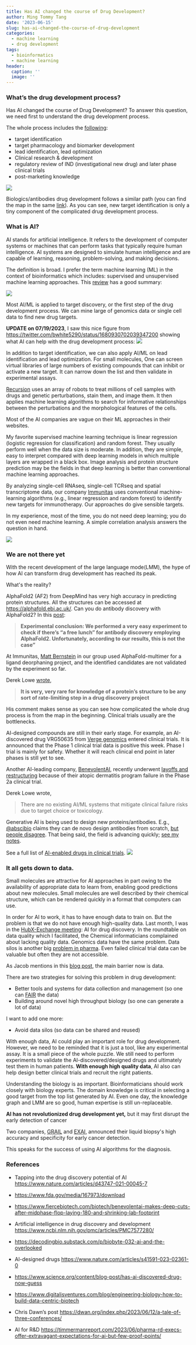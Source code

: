 ```yaml
---
title: Has AI changed the course of Drug Development?
author: Ming Tommy Tang
date: '2023-06-15'
slug: has-ai-changed-the-course-of-drug-development
categories:
  - machine learning
  - drug development
tags:
  - bioinformatics
  - machine learning
header:
  caption: ''
  image: ''
---
```


### What’s the drug development process?

Has AI changed the course of Drug Development? To answer this question, we need first to understand the drug development process. 

The whole process includes the [following](https://ncats.nih.gov/translation/maps): 

- target identification
- target pharmacology and biomarker development
- lead identification, lead optimization
- Clinical research & development
- regulatory review of IND (investigational new drug) and later phase clinical trials
- post-marketing knowledge

![](/img/drug_small.png)

Biologics/antibodies drug development follows a similar path (you can find the map in the same [link](https://ncats.nih.gov/translation/maps)). As you can see, new target identification is only a tiny component of the complicated drug development process.

### What is AI?

AI stands for artificial intelligence. It refers to the development of computer systems or machines that can perform tasks that typically require human intelligence. AI systems are designed to simulate human intelligence and are capable of learning, reasoning, problem-solving, and making decisions.

The definition is broad. I prefer the term machine learning (ML) in the context of bioinformatics which includes: supervised and unsupervised machine learning approaches. This [review](https://www.mdpi.com/1422-0067/22/6/2903) has a good summary:

![](/img/AI_bio.png)

Most AI/ML is applied to target discovery, or the first step of the drug development process. We can mine large of genomics data or single cell data to find new drug targets. 

**UPDATE on 07/19/2023**, I saw this nice figure from https://twitter.com/bwhite5290/status/1680930702039347200 showing what AI can help with the drug development process:
![](/img/AI_drug.jpeg)

In addition to target identification, we can also apply AI/ML on lead identification and lead optimization. For small molecules, One can screen virtual libraries of large numbers of existing compounds that can inhibit or activate a new target. It can narrow down the list and then validate in experimental assays. 

[Recursion](https://www.recursion.com/) uses an array of robots to treat millions of cell samples with drugs and genetic perturbations, stain them, and image them. It then applies machine learning algorithms to search for informative relationships between the perturbations and the morphological features of the cells.

Most of the AI companies are vague on their ML approaches in their websites.

My favorite supervised machine learning technique is linear regression (logistic regression for classification) and random forest. They usually perform well when the data size is moderate. In addition, they are simple, easy to interpret compared with deep learning models in which multiple layers are wrapped in a black box. Image analysis and protein structure prediction may be the fields in that deep learning is better than conventional machine learning approaches.

By analyzing single-cell RNAseq, single-cell TCRseq and spatial transcriptome data, our company [Immunitas](https://www.immunitastx.com/) uses conventional machine-learning algorithms (e.g., linear regression and random forest) to identify new targets for immunotherapy. Our approaches do give sensible targets. 

In my experience,  most of the time, you do not need deep learning; you do not even need machine learning. A simple correlation analysis answers the question in hand.

![](/img/ML_meme.jpeg)

### We are not there yet

With the recent development of the large language mode(LMM), the hype of how AI can transform drug development has reached its peak. 

What's the reality?

AlphaFold2 (AF2) from DeepMind has very high accuracy in predicting protein structures. All the structures can be accessed at https://alphafold.ebi.ac.uk/. Can you do antibody discovery with AlphaFold2? In this [post](https://www.naturalantibody.com/use-case/deepmind-alphafold-for-antibody-discovery-whats-the-status/):  

>**Experimental conclusion: We performed a very easy experiment to check if there’s “a free lunch” for antibody discovery employing AlphaFold2. Unfortunately, according to our results, this is not the case”** 

At Immunitas, [Matt Bernstein](https://twitter.com/Matthew_N_B) in our group used AlphaFold-multimer for a ligand deorphaning project, and the identified candidates are not validated by the experiment so far.

Derek Lowe [wrote](https://www.chemistryworld.com/opinion/why-alphafold-wont-revolutionise-drug-discovery/4016051.article),

>**It is very, very rare for knowledge of a protein’s structure to be any sort of rate-limiting step in a drug discovery project** 

His comment makes sense as you can see how complicated the whole drug process is from the map in the beginning. Clinical trials usually are the bottlenecks. 

AI-designed compounds are still in their early stage. For example, an AI-discovered drug VRG50635 from [Verge genomics](https://www.vergegenomics.com/) entered clinical trials. It is announced that the Phase 1 clinical trial data is positive this week. Phase I trial is mainly for safety. Whether it will reach clinical end point in later phases is still yet to see.

Another AI-leading company, [BenevolentAI](https://www.benevolent.com/), recently underwent [layoffs and restructuring](https://endpts.com/benevolentai-lays-off-around-180-staffers-cuts-pipeline-programs-in-reorg/) because of their atopic dermatitis program failure in the Phase 2a clinical trial. 

Derek Lowe wrote,

>There are no existing AI/ML systems that mitigate clinical failure risks due to target choice or toxicology.

Generative AI is being used to design new proteins/antibodies. E.g., [@abscibio](https://twitter.com/abscibio) claims they can de novo design antibodies from scratch, [but people disagree](https://twitter.com/SurgeBiswas/status/1613232556673224705). That being said, the field is advancing quickly; [see my notes](https://github.com/crazyhottommy/Machine_learning_drug_discovery#proteinantibody-design).

See a full list of [AI-enabled drugs in clinical trials]( https://www.nature.com/articles/s41591-023-02361-0).
![](/img/AI_drugs.png)

### It all gets down to data.

Small molecules are attractive for AI approaches in part owing to the availability of appropriate data to learn from, enabling good predictions about new molecules. Small molecules are well described by their chemical structure, which can be rendered quickly in a format that computers can use. 

In order for AI to work, it has to have enough data to train on. But the problem is that we do not have enough high-quality data. Last month, I was in the [HubX-Exchange meeting](https://www.hub-xchange.com/xchanges/): AI for drug discovery. In the roundtable on data quality which I facilitated, the Chemical informaticians complained about lacking quality data. Genomics data have the same problem. Data silos is another big [problem in pharma](https://timmermanreport.com/2023/06/pharma-rd-execs-offer-extravagant-expectations-for-ai-but-few-proof-points/). Even failed clinical trial data can be valuable but often they are not accessible. 

As Jacob mentions in this [blog post](https://www.digitalisventures.com/blog/engineering-biology-how-to-build-data-centric-biotech), the main barrier now is data. 

There are two strategies for solving this problem in drug development:

- Better tools and systems for data collection and management (so one can [FAIR](https://www.go-fair.org/fair-principles/) the data)
- Building around novel high throughput biology (so one can generate a lot of data)

I want to add one more:

- Avoid data silos (so data can be shared and reused)

With enough data, AI could play an important role for drug development. However, we need to be reminded that it is just a tool, like any experimental assay. It is a small piece of the whole puzzle. We still need to perform experiments to validate the AI-discovered/designed drugs and ultimately test them in human patients. **With enough high quality data**, AI also can help design better clinical trials and recruit the right patients.

Understanding the biology is as important. Bioinformaticians should work closely with biology experts. The domain knowledge is critical in selecting a good target from the top list generated by AI.  Even one day, the knowledge graph and LMM are so good, human expertise is still un-replaceable. 


**AI has not revolutionized drug development yet,** but it may first disrupt the early detection of cancer

Two companies, [GRAIL](
https://www.enidnews.com/region/grail-and-university-of-oxford-to-present-results-from-first-prospective-study-of-multi-cancer/article_de08bd8d-9dec-5d8f-b8e8-99a5a938ef52.html) and [EXAI](https://www.exai.bio/news/exai-bio-to-present-new-non-small-cell-lung-cancer-early-detection-data-at-the-american-association-for-cancer-research-aacr-2023-annual-meeting), announced their liquid biopsy's high accuracy and specificity for early cancer detection.  

This speaks for the success of using AI algorithms for the diagnosis.




### References

* Tapping into the drug discovery potential of AI https://www.nature.com/articles/d43747-021-00045-7

* https://www.fda.gov/media/167973/download

* https://www.fiercebiotech.com/biotech/benevolentai-makes-deep-cuts-after-midphase-flop-laying-180-and-shrinking-lab-footprint

* Artificial intelligence in drug discovery and development https://www.ncbi.nlm.nih.gov/pmc/articles/PMC7577280/

* https://decodingbio.substack.com/p/biobyte-032-ai-and-the-overlooked

* AI-designed drugs https://www.nature.com/articles/s41591-023-02361-0

* https://www.science.org/content/blog-post/has-ai-discovered-drug-now-guess

* https://www.digitalisventures.com/blog/engineering-biology-how-to-build-data-centric-biotech

* Chris Dawn’s post  https://dwan.org/index.php/2023/06/12/a-tale-of-three-conferences/

* AI for R&D  https://timmermanreport.com/2023/06/pharma-rd-execs-offer-extravagant-expectations-for-ai-but-few-proof-points/
